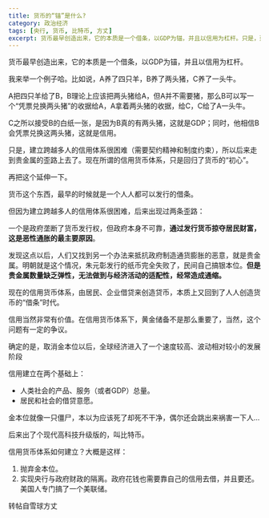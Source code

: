 ```yaml
---
title: 货币的“锚”是什么?
category: 政治经济
tags: [央行, 货币, 比特币, 方丈]
excerpt: 货币最早创造出来，它的本质是一个借条，以GDP为锚，并且以信用为杠杆。只是，建立跨越多人的信用体系很困难（需要契约精神和制度约束），所以后来走到贵金属的歪路上去了。现在所谓的信用货币体系，只是回归了货币的“初心”。
---
```


货币最早创造出来，它的本质是一个借条，以GDP为锚，并且以信用为杠杆。

我来举一个例子哈。比如说，A养了四只羊，B养了两头猪，C养了一头牛。

A把四只羊给了B，B理论上应该把两头猪给A，但A并不需要猪，那么B可以写一个“凭票兑换两头猪”的收据给A，A拿着两头猪的收据，给C，C给了A一头牛。

C之所以接受B的白纸一张，是因为B真的有两头猪，这就是GDP；同时，他相信B会凭票兑换这两头猪，这就是信用。

只是，建立跨越多人的信用体系很困难（需要契约精神和制度约束），所以后来走到贵金属的歪路上去了。现在所谓的信用货币体系，只是回归了货币的“初心”。

再把这个延伸一下。

货币这个东西，最早的时候就是一个人人都可以发行的借条。

但因为建立跨越多人的信用体系很困难，后来出现过两条歪路：

一个是政府垄断了货币发行权，但政府本身不可靠，**通过发行货币掠夺居民财富，这是恶性通胀的最主要原因**。

发现这点以后，人们又找到另一个办法来抵抗政府制造通货膨胀的恶意，就是贵金属。明朝就是这个情况，朱元彰发行的纸币完全失败了，民间自己搞银本位。**但是贵金属数量缺乏弹性，无法做到与经济活动的适配性，经常造成通缩。**

现在的信用货币体系，由居民、企业借贷来创造贷币，本质上又回到了人人创造货币的“借条”时代。

信用当然非常有价值。在信用货币体系下，黄金储备不是那么重要了，当然，这个问题有一定的争议。

确定的是，取消金本位以后，全球经济进入了一个速度较高、波动相对较小的发展阶段

信用建立在两个基础上：

- 人类社会的产品、服务（或者GDP）总量。
- 居民和社会的借贷意愿。

金本位就像一只僵尸，本以为应该死了却死不干净，偶尔还会跳出来祸害一下人…

后来出了个现代高科技升级版的，叫比特币。

信用货币体系如何建立？大概是这样：
1. 抛弃金本位。
2. 实现央行与政府财政的隔离。政府花钱也需要靠自己的信用去借，并且要还。美国人专门搞了一个美联储。

转帖自雪球方丈